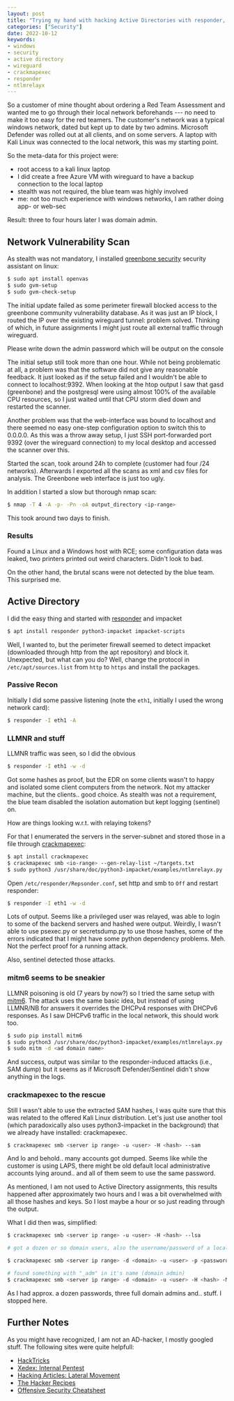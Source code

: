 ```yaml
---
layout: post
title: "Trying my hand with hacking Active Directories with responder, mitm6, ntlmrelayx and crackmapexec"
categories: ["Security"]
date: 2022-10-12
keywords:
- windows
- security
- active directory
- wireguard
- crackmapexec
- responder
- ntlmrelayx
---
```


So a customer of mine thought about ordering a Red Team Assessment and wanted me to go through their local network beforehands --- no need to make it too easy for the red teamers. The customer's network was a typical windows network, dated but kept up to date by two admins. Microsoft Defender was rolled out at all clients, and on some servers. A laptop with Kali Linux was connected to the local network, this was my starting point.

So the meta-data for this project were:

- root access to a kali linux laptop
- I did create a free Azure VM with wireguard to have a backup connection to the local laptop
- stealth was not required, the blue team was highly involved
- me: not too much experience with windows networks, I am rather doing app- or web-sec

Result: three to four hours later I was domain admin.

## Network Vulnerability Scan

As stealth was not mandatory, I installed [greenbone security](https://www.greenbone.net/en/) security assistant on linux:

~~~ sh
$ sudo apt install openvas
$ sudo gvm-setup
$ sudo gvm-check-setup
~~~

The initial update failed as some perimeter firewall blocked access to the greenbone community vulnerability database. As it was just an IP block, I routed the IP over the existing wireguard tunnel: problem solved. Thinking of which, in future assignments I might just route all external traffic through wireguard.

Please write down the admin password which will be output on the console

The initial setup still took more than one hour. While not being problematic at all, a problem was that the software did not give any reasonable feedback. It just looked as if the setup failed and I wouldn't be able to connect to localhost:9392. When looking at the htop output I saw that gasd (greenbone) and the postgresql were using almost 100% of the available CPU resources, so I just waited until that CPU storm died down and restarted the scanner.

Another problem was that the web-interface was bound to localhost and there seemed no easy one-step configuration option to switch this to 0.0.0.0. As this was a throw away setup, I just SSH port-forwarded port 9392 (over the wireguard connection) to my local desktop and accessed the scanner over this.

Started the scan, took around 24h to complete (customer had four /24 networks). Afterwards I exported all the scans as xml and csv files for analysis. The Greenbone web interface is just too ugly.

In addition I started a slow but thorough nmap scan:

~~~ sh
$ nmap -T 4 -A -p- -Pn -oA output_directory <ip-range>
~~~

This took around two days to finish.

### Results

Found a Linux and a Windows host with RCE; some configuration data was leaked, two printers printed out weird characters. Didn't look to bad.

On the other hand, the brutal scans were not detected by the blue team. This surprised me.

## Active Directory

I did the easy thing and started with [responder](https://github.com/lgandx/Responder) and impacket

~~~ sh
$ apt install responder python3-impacket impacket-scripts
~~~

Well, I wanted to, but the perimeter firewall seemed to detect impacket (downloaded through http from the apt repository) and block it. Unexpected, but what can you do? Well, change the protocol in `/etc/apt/sources.list` from `http` to `https` and install the packages.

### Passive Recon

Initially I did some passive listening (note the `eth1`, initially I used the wrong network card):

~~~ sh
$ responder -I eth1 -A
~~~

### LLMNR and stuff

LLMNR traffic was seen, so I did the obvious

~~~ sh
$ responder -I eth1 -w -d
~~~

Got some hashes as proof, but the EDR on some clients wasn't to happy and isolated some client computers from the network. Not my attacker machine, but the clients.. good choice. As stealth was not a requirement, the blue team disabled the isolation automation but kept logging (sentinel) on.

How are things looking w.r.t. with relaying tokens?

For that I enumerated the servers in the server-subnet and stored those in a file through [crackmapexec](https://github.com/Porchetta-Industries/CrackMapExec):

~~~ sh
$ apt install crackmapexec
$ crackmapexec smb <io-range> --gen-relay-list ~/targets.txt
$ sudo python3 /usr/share/doc/python3-impacket/examples/ntlmrelayx.py -tf ~/targets.txt -smb2support
~~~

Open `/etc/responder/Repsonder.conf`, set http and smb to `Off` and restart responder:

~~~ sh
$ responder -I eth1 -w -d
~~~

Lots of output. Seems like a privileged user was relayed, was able to login to some of the backend servers and hashed were output. Weirdly, I wasn't able to use psexec.py or secretsdump.py to use those hashes, some of the errors indicated that I might have some python dependency problems. Meh. Not the perfect proof for a running attack.

Also, sentinel detected those attacks.

### mitm6 seems to be sneakier

LLMNR poisoning is old (7 years by now?) so I tried the same setup with [mitm6](https://github.com/dirkjanm/mitm6). The attack uses the same basic idea, but instead of using LLMNR/NB for answers it overrides the DHCPv4 responses with DHCPv6 responses. As I saw DHCPv6 traffic in the local network, this should work too.

~~~ sh
$ sudo pip install mitm6
$ sudo python3 /usr/share/doc/python3-impacket/examples/ntlmrelayx.py -tf ~/targets.txt -smb2support
$ sudo mitm -d <ad domain name>
~~~

And success, output was similar to the responder-induced attacks (i.e., SAM dump) but it seems as if Microsoft Defender/Sentinel didn't show anything in the logs.

### crackmapexec to the rescue

Still I wasn't able to use the extracted SAM hashes, I was quite sure that this was related to the offered Kali Linux distribution. Let's just use another tool (which paradoxically also uses python3-impacket in the background) that we already have installed: crackmapexec.

~~~ sh
$ crackmapexec smb <server ip range> -u <user> -H <hash> --sam
~~~

And lo and behold.. many accounts got dumped. Seems like while the customer is using LAPS, there might be old default local administrative accounts lying around.. and all of them seem to use the same password.

As mentioned, I am not used to Active Directory assignments, this results happened after approximately two hours and I was a bit overwhelmed with all those hashes and keys. So I lost maybe a hour or so just reading through the output.

What I did then was, simplified:

~~~ sh
$ crackmapexec smb <server ip range> -u <user> -H <hash> --lsa

# got a dozen or so domain users, also the username/password of a local backup agent user

$ crackmapexec smb <server ip range> -d <domain> -u <user> -p <password> --lsa

# found something with "_adm" in it's name (domain admin)
$ crackmapexec smb <server ip range> -d <domain> -u <user> -H <hash> -M lsassy
~~~

As I had approx. a dozen passwords, three full domain admins and.. stuff. I stopped here.

## Further Notes

As you might have recognized, I am not an AD-hacker, I mostly googled stuff. The following sites were quite helpfull:

- [HackTricks](https://book.hacktricks.xyz/generic-methodologies-and-resources/pentesting-network/spoofing-llmnr-nbt-ns-mdns-dns-and-wpad-and-relay-attacks)
- [Xedex: Internal Pentest](https://xedex.gitbook.io/internalpentest/internal-pentest/active-directory/initial-attack-vectors/llmnr-nbt-ns-poisoning/smb-relay)
- [Hacking Articles: Lateral Movement](https://www.hackingarticles.in/lateral-movement-pass-the-hash-attack/)
- [The Hacker Recipes](https://www.thehacker.recipes/ad/movement/credentials/dumping/sam-and-lsa-secrets)
- [Offensive Security Cheatsheet](https://cheatsheet.haax.fr/windows-systems/exploitation/crackmapexec/)
